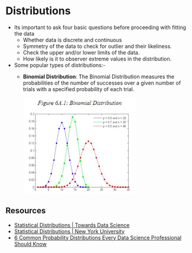 # Distributions

- Its important to ask four basic questions before proceeding with fitting the data
  - Whether data is discrete and continuous
  - Symmetry of the data to check for outlier and their likeliness.
  - Check the upper and/or lower limits of the data.
  - How likely is it to observer extreme values in the distribution.
- Some popular types of distributions:-
  - **Binomial Distribution**: The Binomial Distribution measures the probabilities of the number of successes over a given number of trials with a specified probability of each trial.

    ![Binomial Distibution](https://github.com/Jarmos-san/StatNotes/blob/master/images/BinomialDistribution.JPG)

## Resources

- [Statistical Distributions | Towards Data Science](https://towardsdatascience.com/statistical-distributions-24b5b4ba43cc)
- [Statistical Distributions | New York University](http://people.stern.nyu.edu/adamodar/New_Home_Page/StatFile/statdistns.htm)
- [6 Common Probability Distributions Every Data Science Professional Should Know](https://www.analyticsvidhya.com/blog/2017/09/6-probability-distributions-data-science/)

